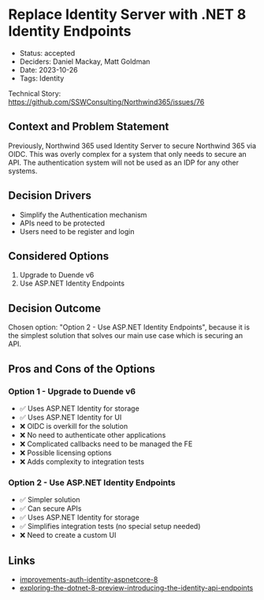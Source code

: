 # Replace Identity Server with .NET 8 Identity Endpoints

- Status: accepted
- Deciders: Daniel Mackay, Matt Goldman
- Date: 2023-10-26
- Tags: Identity

Technical Story: https://github.com/SSWConsulting/Northwind365/issues/76

## Context and Problem Statement

Previously, Northwind 365 used Identity Server to secure Northwind 365 via OIDC.  This was overly complex for a system that only needs to secure an API.  The authentication system will not be used as an IDP for any other systems.

## Decision Drivers <!-- optional -->

- Simplify the Authentication mechanism
- APIs need to be protected
- Users need to be register and login

## Considered Options

1. Upgrade to Duende v6
2. Use ASP.NET Identity Endpoints

## Decision Outcome

Chosen option: "Option 2 - Use ASP.NET Identity Endpoints", because it is the simplest solution that solves our main use case which is securing an API.

## Pros and Cons of the Options 

### Option 1 - Upgrade to Duende v6

- ✅ Uses ASP.NET Identity for storage
- ✅ Uses ASP.NET Identity for UI
- ❌ OIDC is overkill for the solution
- ❌ No need to authenticate other applications
- ❌ Complicated callbacks need to be managed the FE
- ❌ Possible licensing options
- ❌ Adds complexity to integration tests

### Option 2 - Use ASP.NET Identity Endpoints

- ✅ Simpler solution
- ✅ Can secure APIs
- ✅ Uses ASP.NET Identity for storage
- ✅ Simplifies integration tests (no special setup needed)
- ❌ Need to create a custom UI

## Links

- [improvements-auth-identity-aspnetcore-8](https://devblogs.microsoft.com/dotnet/improvements-auth-identity-aspnetcore-8/)
- [exploring-the-dotnet-8-preview-introducing-the-identity-api-endpoints](https://andrewlock.net/exploring-the-dotnet-8-preview-introducing-the-identity-api-endpoints/)
